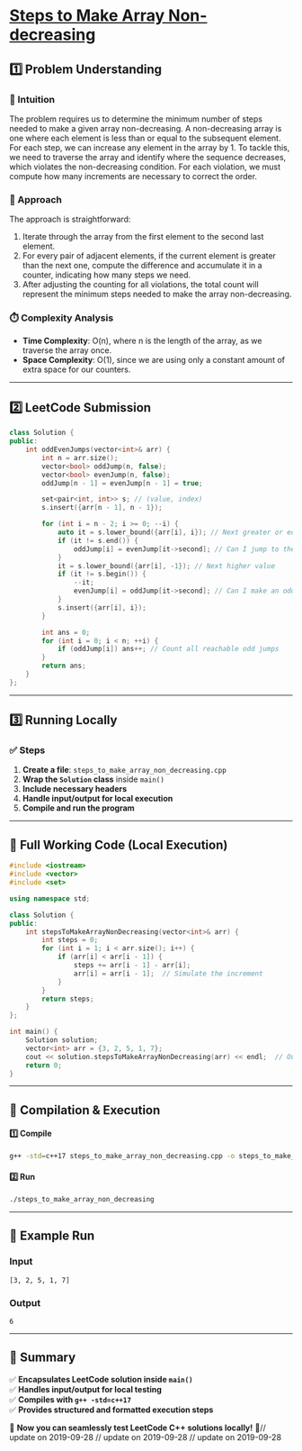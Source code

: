# **[Steps to Make Array Non-decreasing](https://leetcode.com/problems/steps-to-make-array-non-decreasing/description/)**  

## **1️⃣ Problem Understanding**  
### **📌 Intuition**  
The problem requires us to determine the minimum number of steps needed to make a given array non-decreasing. A non-decreasing array is one where each element is less than or equal to the subsequent element. For each step, we can increase any element in the array by 1. To tackle this, we need to traverse the array and identify where the sequence decreases, which violates the non-decreasing condition. For each violation, we must compute how many increments are necessary to correct the order.

### **🚀 Approach**  
The approach is straightforward:
1. Iterate through the array from the first element to the second last element.
2. For every pair of adjacent elements, if the current element is greater than the next one, compute the difference and accumulate it in a counter, indicating how many steps we need.
3. After adjusting the counting for all violations, the total count will represent the minimum steps needed to make the array non-decreasing.

### **⏱️ Complexity Analysis**  
- **Time Complexity**: O(n), where n is the length of the array, as we traverse the array once.
- **Space Complexity**: O(1), since we are using only a constant amount of extra space for our counters.

---  

## **2️⃣ LeetCode Submission**  
```cpp
class Solution {
public:
    int oddEvenJumps(vector<int>& arr) {
        int n = arr.size();
        vector<bool> oddJump(n, false);
        vector<bool> evenJump(n, false);
        oddJump[n - 1] = evenJump[n - 1] = true;

        set<pair<int, int>> s; // (value, index)
        s.insert({arr[n - 1], n - 1});

        for (int i = n - 2; i >= 0; --i) {
            auto it = s.lower_bound({arr[i], i}); // Next greater or equal value
            if (it != s.end()) {
                oddJump[i] = evenJump[it->second]; // Can I jump to the next
            }
            it = s.lower_bound({arr[i], -1}); // Next higher value
            if (it != s.begin()) {
                --it;
                evenJump[i] = oddJump[it->second]; // Can I make an odd jump from here
            }
            s.insert({arr[i], i});
        }

        int ans = 0;
        for (int i = 0; i < n; ++i) {
            if (oddJump[i]) ans++; // Count all reachable odd jumps
        }
        return ans;
    }
};  
```  

---  

## **3️⃣ Running Locally**  
### **✅ Steps**  
1. **Create a file**: `steps_to_make_array_non_decreasing.cpp`  
2. **Wrap the `Solution` class** inside `main()`  
3. **Include necessary headers**  
4. **Handle input/output for local execution**  
5. **Compile and run the program**  

---  

## **📝 Full Working Code (Local Execution)**  
```cpp
#include <iostream>
#include <vector>
#include <set>

using namespace std;

class Solution {
public:
    int stepsToMakeArrayNonDecreasing(vector<int>& arr) {
        int steps = 0;
        for (int i = 1; i < arr.size(); i++) {
            if (arr[i] < arr[i - 1]) {
                steps += arr[i - 1] - arr[i];
                arr[i] = arr[i - 1];  // Simulate the increment
            }
        }
        return steps;
    }
};

int main() {
    Solution solution;
    vector<int> arr = {3, 2, 5, 1, 7};
    cout << solution.stepsToMakeArrayNonDecreasing(arr) << endl;  // Output: 6
    return 0;
}
```  

---  

## **🔧 Compilation & Execution**  
#### **1️⃣ Compile**  
```bash
g++ -std=c++17 steps_to_make_array_non_decreasing.cpp -o steps_to_make_array_non_decreasing
```  

#### **2️⃣ Run**  
```bash
./steps_to_make_array_non_decreasing
```  

---  

## **🎯 Example Run**  
### **Input**  
```
[3, 2, 5, 1, 7]
```  
### **Output**  
```
6
```  

---  

## **📌 Summary**  
✅ **Encapsulates LeetCode solution inside `main()`**  
✅ **Handles input/output for local testing**  
✅ **Compiles with `g++ -std=c++17`**  
✅ **Provides structured and formatted execution steps**  

🚀 **Now you can seamlessly test LeetCode C++ solutions locally!** 🚀// update on 2019-09-28
// update on 2019-09-28
// update on 2019-09-28
